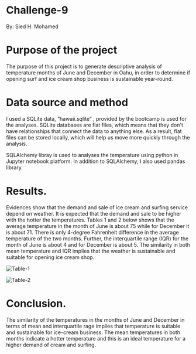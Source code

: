 # Challenge-9
By: Sied H. Mohamed

# Purpose of the project
The purpose of this project is to generate descriptive analysis of temperature months of June and December in Oahu, in order to determine if opening surf and ice cream shop business is sustainable year-round.

# Data source and method
I used a SQLite data, “hawaii.sqlite” , provided by the bootcamp is used for the analyses. SQLite databases are flat files, which means that they don't have relationships that connect the data to anything else. As a result, flat files can be stored locally, which will help us move more quickly through the analysis.

SQLAlchemy libray is used to analyses the temperature using python in Jupyter    notebook platform. In addition to SQLAlchemy, I also used pandas library.


# Results.
Evidences show that the demand and sale of ice cream and surfing service depend on weather.  It is expected that the demand and sale to be higher with the hotter the temperatures. Tables 1 and 2 below shows that the average temperature in the month of June is about 75 while for December it is about 71. There is only 4-degree Fahrenheit difference in the average temperature of the two months. Further, the interquartile range (IQR) for the month of June is about 4 and for December is about 5. The similarity in both mean temperature and IQR implies that the weather is sustainable and suitable for opening ice cream shop.

![Table-1]()

![Table-2]()

# Conclusion.
The similarity of the temperatures in the months of June and December in terms of mean and interquartile rage implies that temperature is suitable and sustainable for ice-cream business.  The mean temperatures in both months indicate a hotter temperature and this is an ideal temperature for a higher demand of cream and surfing. 

